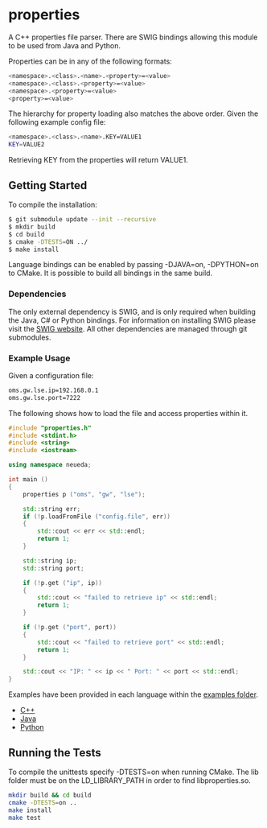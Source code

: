 # properties

A C++ properties file parser. There are SWIG bindings allowing this module to be
used from Java and Python.

Properties can be in any of the following formats:

```bash
<namespace>.<class>.<name>.<property>=<value>
<namespace>.<class>.<property>=<value>
<namespace>.<property>=<value>
<property>=<value>
```

The hierarchy for property loading also matches the above order. Given the following
example config file:

```bash
<namespace>.<class>.<name>.KEY=VALUE1
KEY=VALUE2
```

Retrieving KEY from the properties will return VALUE1.

## Getting Started

To compile the installation:

```bash
$ git submodule update --init --recursive
$ mkdir build
$ cd build
$ cmake -DTESTS=ON ../
$ make install
```

Language bindings can be enabled by passing -DJAVA=on, -DPYTHON=on
to CMake. It is possible to build all bindings in the same build.

### Dependencies

The only external dependency is SWIG, and is only required when building the Java,
C# or Python bindings. For information on installing SWIG please visit the [SWIG website](http://www.swig.org). All other dependencies are managed through git submodules.

### Example Usage

Given a configuration file:

```bash
oms.gw.lse.ip=192.168.0.1
oms.gw.lse.port=7222
```

The following shows how to load the file and access properties within it.

```cpp
#include "properties.h"
#include <stdint.h>
#include <string>
#include <iostream>

using namespace neueda;

int main ()
{
    properties p ("oms", "gw", "lse");

    std::string err;
    if (!p.loadFromFile ("config.file", err))
    {
        std::cout << err << std::endl;
        return 1;
    }

    std::string ip;
    std::string port;

    if (!p.get ("ip", ip))
    {
        std::cout << "failed to retrieve ip" << std::endl;
        return 1;
    }

    if (!p.get ("port", port))
    {
        std::cout << "failed to retrieve port" << std::endl;
        return 1;
    }

    std::cout << "IP: " << ip << " Port: " << port << std::endl;
}

```

Examples have been provided in each language within the [examples folder](./examples/).

* [C++](examples/cpp/README.md)
* [Java](examples/java/README.md)
* [Python](examples/python/README.md)

## Running the Tests

To compile the unittests specify -DTESTS=on when running CMake. The lib folder 
must be on the LD_LIBRARY_PATH in order to find libproperties.so.

```bash
mkdir build && cd build
cmake -DTESTS=on ..
make install
make test
```
